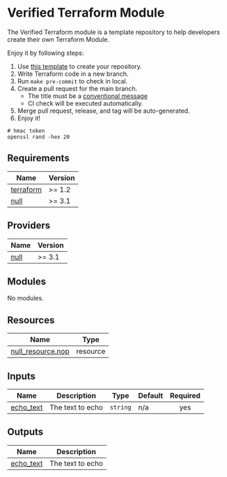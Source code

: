 # Verified Terraform Module

The Verified Terraform module is a template repository to help developers create their own Terraform Module.

Enjoy it by following steps:

1. Use [this template](https://github.com/lonegunmanb/terraform-verified-module) to create your repository.
2. Write Terraform code in a new branch.
3. Run `make pre-commit` to check in local.
4. Create a pull request for the main branch.
    * The title must be a [conventional message](https://www.conventionalcommits.org/)
    * CI check will be executed automatically.
5. Merge pull request, release, and tag will be auto-generated.
6. Enjoy it!

```
# hmac token
openssl rand -hex 20
```

<!-- BEGIN_TF_DOCS -->
## Requirements

| Name                                                                      | Version |
|---------------------------------------------------------------------------|---------|
| <a name="requirement_terraform"></a> [terraform](#requirement\_terraform) | >= 1.2  |
| <a name="requirement_null"></a> [null](#requirement\_null)                | >= 3.1  |

## Providers

| Name                                                 | Version |
|------------------------------------------------------|---------|
| <a name="provider_null"></a> [null](#provider\_null) | >= 3.1  |

## Modules

No modules.

## Resources

| Name                                                                                                       | Type     |
|------------------------------------------------------------------------------------------------------------|----------|
| [null_resource.nop](https://registry.terraform.io/providers/hashicorp/null/latest/docs/resources/resource) | resource |

## Inputs

| Name                                                            | Description      | Type     | Default | Required |
|-----------------------------------------------------------------|------------------|----------|---------|:--------:|
| <a name="input_echo_text"></a> [echo\_text](#input\_echo\_text) | The text to echo | `string` | n/a     |   yes    |

## Outputs

| Name                                                              | Description      |
|-------------------------------------------------------------------|------------------|
| <a name="output_echo_text"></a> [echo\_text](#output\_echo\_text) | The text to echo |
<!-- END_TF_DOCS -->
